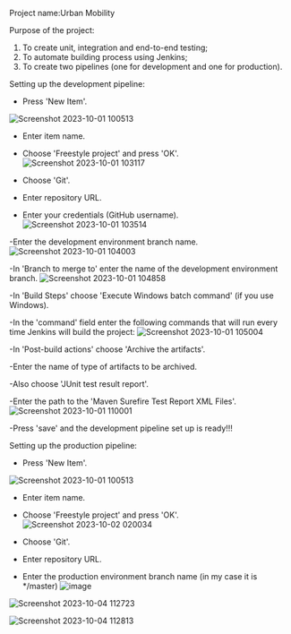 Project name:Urban Mobility

Purpose of the project: 
1. To create unit, integration and end-to-end testing;
2. To automate building process using Jenkins;
3. To create two pipelines (one for development and one for production).

Setting up the development pipeline:
- Press 'New Item'.

![Screenshot 2023-10-01 100513](https://github.com/ivanaorz/urban-mobility/assets/113606494/b0410dd1-1730-40d1-a824-5b64cd4a193a)
- Enter item name.
- Choose 'Freestyle project' and press 'OK'.
 ![Screenshot 2023-10-01 103117](https://github.com/ivanaorz/urban-mobility/assets/113606494/651e09fb-2fb4-4d97-9fe3-75825c31c0e8)
  
- Choose 'Git'.
- Enter repository URL.
- Enter your credentials (GitHub username). 
![Screenshot 2023-10-01 103514](https://github.com/ivanaorz/urban-mobility/assets/113606494/04ab4533-270a-4c60-8202-d19550a3b09c)

  
-Enter the development environment branch name. 
![Screenshot 2023-10-01 104003](https://github.com/ivanaorz/urban-mobility/assets/113606494/7da058eb-5337-4c53-9e0c-98596cb7786e)


-In 'Branch to merge to' enter the name of the development environment branch.
![Screenshot 2023-10-01 104858](https://github.com/ivanaorz/urban-mobility/assets/113606494/f4ac12c3-34b8-48f4-bd3f-cb46c9b18683)

  
-In 'Build Steps' choose 'Execute Windows batch command' (if you use Windows).

-In the 'command' field enter the following commands that will run every time Jenkins will build the project:
![Screenshot 2023-10-01 105004](https://github.com/ivanaorz/urban-mobility/assets/113606494/53e3b115-fc63-4f48-a362-ec155ecbf644)

-In 'Post-build actions' choose 'Archive the artifacts'.

-Enter the name of type of artifacts to be archived.

-Also choose 'JUnit test result report'.

-Enter the path to the 'Maven Surefire Test Report XML Files'.
![Screenshot 2023-10-01 110001](https://github.com/ivanaorz/urban-mobility/assets/113606494/64d43c3c-ffe1-4885-adfa-1a8f602aeef0)

-Press 'save' and the development pipeline set up is ready!!!


Setting up the production pipeline:
- Press 'New Item'.

![Screenshot 2023-10-01 100513](https://github.com/ivanaorz/urban-mobility/assets/113606494/b0410dd1-1730-40d1-a824-5b64cd4a193a)
- Enter item name.
- Choose 'Freestyle project' and press 'OK'.
![Screenshot 2023-10-02 020034](https://github.com/ivanaorz/urban-mobility/assets/113606494/12e3e235-44a8-4b6b-8e07-6a71a1b51539)

- Choose 'Git'.
- Enter repository URL.
- Enter the production environment branch name (in my case it is */master)
![image](https://github.com/ivanaorz/urban-mobility/assets/113606494/4fd11ce8-fe9b-4588-b164-2a7ef79ad766)

![Screenshot 2023-10-04 112723](https://github.com/ivanaorz/urban-mobility/assets/113606494/b005e4ff-cdc6-4333-b67c-6653ba893780)

![Screenshot 2023-10-04 112813](https://github.com/ivanaorz/urban-mobility/assets/113606494/109bc841-957a-4123-b7cb-a0b5ec1eacba)








  




  


